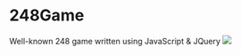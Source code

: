 # 248Game
Well-known 248 game written using JavaScript &amp; JQuery
<img src="preview/248Game.jpg">
